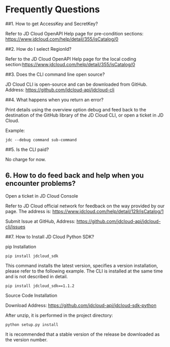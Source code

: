 
# Frequently Questions

##1. How to get AccessKey and SecretKey?

Refer to JD Cloud OpenAPI Help page for pre-condition sections: https://www.jdcloud.com/help/detail/355/isCatalog/0



##2. How do I select RegionId?

Refer to the JD Cloud OpenAPI Help page for the local coding section:https://www.jdcloud.com/help/detail/355/isCatalog/0



##3. Does the CLI command line open source?

JD Cloud CLI is open-source and can be downloaded from GitHub. Address: https://github.com/jdcloud-api/jdcloud-cli



##4.    What happens when you return an error?

Print details using the overview option debug and feed back to the destination of the GitHub library of the JD Cloud CLI, or open a ticket in JD Cloud.

Example:

	jdc --debug command sub-command
   

##5.    Is the CLI paid?

No charge for now.



## 6.    How to do feed back and help when you encounter problems?

Open a ticket in JD Cloud Console

Refer to JD Cloud official network for feedback on the way provided by our page. The address is: https://www.jdcloud.com/help/detail/129/isCatalog/1

Submit Issue at GitHub, Address: https://github.com/jdcloud-api/jdcloud-cli/issues



##7.    How to Install JD Cloud Python SDK?

pip Installation


	pip install jdcloud_sdk
 This command installs the latest version, specifies a version installation, please refer to the following example. The CLI is installed at the same time and is not described in detail.

	pip install jdcloud_sdk==1.1.2
   

Source Code Installation

Download Address: https://github.com/jdcloud-api/jdcloud-sdk-python

After unzip, it is performed in the project directory:

	python setup.py install
It is recommended that a stable version of the release be downloaded as the version number.